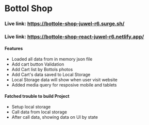 # Bottol Shop
### Live link:  https://bottole-shop-juwel-r6.surge.sh/
### Live link:  https://bottole-shop-react-juwel-r6.netlify.app/

#### Features
- Loaded all data from in memory json file
- Add cart button Validation 
- Add Cart list by Bottols photos
- Add Cart's data saved to Local Storage
- Local Storage data will show when user visit website
- Added media query for resposive mobile and tablets


#### Fatched trouble to build Project
- Setup local storage
- Call data from local storage
- After call data, showing data on UI by state
